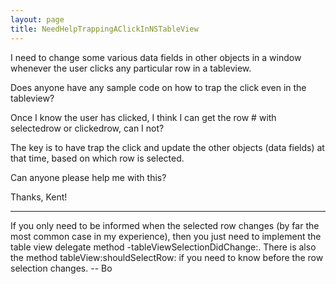 ```yaml
---
layout: page
title: NeedHelpTrappingAClickInNSTableView
---
```


I need to change some various data fields in other objects in a window whenever the user clicks any particular row in a tableview.

Does anyone have any sample code on how to trap the click even in the tableview?

Once I know the user has clicked, I think I can get the row # with selectedrow or clickedrow, can I not?

The key is to have trap the click and update the other objects (data fields) at that time, based on which row is selected.

Can anyone please help me with this?

Thanks,
Kent!

----

If you only need to be informed when the selected row changes (by far the most common case in my experience),  then you just need to implement the table view delegate method     -tableViewSelectionDidChange:.  There is also the method     tableView:shouldSelectRow: if you need to know before the row selection changes.  -- Bo


